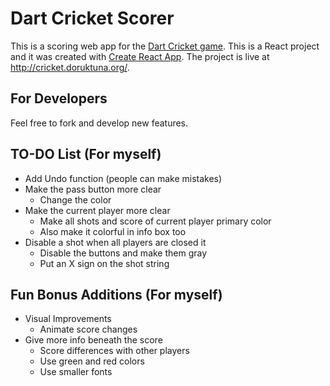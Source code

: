 # Dart Cricket Scorer

This is a scoring web app for the [Dart Cricket game](https://en.wikipedia.org/wiki/Cricket_(darts)). 
This is a React project and it was created with [Create React App](https://github.com/facebookincubator/create-react-app).
The project is live at http://cricket.doruktuna.org/.

## For Developers
Feel free to fork and develop new features.

## TO-DO List (For myself)
- Add Undo function (people can make mistakes)
- Make the pass button more clear 
    + Change the color
- Make the current player more clear
    + Make all shots and score of current player primary color
    + Also make it colorful in info box too
- Disable a shot when all players are closed it
    + Disable the buttons and make them gray
    + Put an X sign on the shot string
     
## Fun Bonus Additions (For myself)
- Visual Improvements
    + Animate score changes
- Give more info beneath the score
    + Score differences with other players
    + Use green and red colors
    + Use smaller fonts


